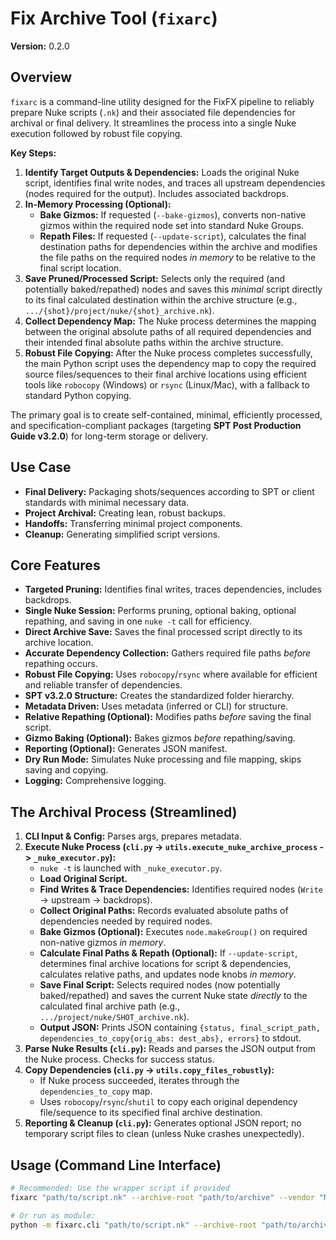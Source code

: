 # Fix Archive Tool (`fixarc`)

**Version:** 0.2.0

## Overview

`fixarc` is a command-line utility designed for the FixFX pipeline to reliably prepare Nuke scripts (`.nk`) and their associated file dependencies for archival or final delivery. It streamlines the process into a single Nuke execution followed by robust file copying.

**Key Steps:**

1.  **Identify Target Outputs & Dependencies:** Loads the original Nuke script, identifies final write nodes, and traces all upstream dependencies (nodes required for the output). Includes associated backdrops.
2.  **In-Memory Processing (Optional):**
    *   **Bake Gizmos:** If requested (`--bake-gizmos`), converts non-native gizmos within the required node set into standard Nuke Groups.
    *   **Repath Files:** If requested (`--update-script`), calculates the final destination paths for dependencies within the archive and modifies the file paths on the required nodes *in memory* to be relative to the final script location.
3.  **Save Pruned/Processed Script:** Selects only the required (and potentially baked/repathed) nodes and saves this *minimal* script directly to its final calculated destination within the archive structure (e.g., `.../{shot}/project/nuke/{shot}_archive.nk`).
4.  **Collect Dependency Map:** The Nuke process determines the mapping between the original absolute paths of all required dependencies and their intended final absolute paths within the archive structure.
5.  **Robust File Copying:** After the Nuke process completes successfully, the main Python script uses the dependency map to copy the required source files/sequences to their final archive locations using efficient tools like `robocopy` (Windows) or `rsync` (Linux/Mac), with a fallback to standard Python copying.

The primary goal is to create self-contained, minimal, efficiently processed, and specification-compliant packages (targeting **SPT Post Production Guide v3.2.0**) for long-term storage or delivery.

## Use Case

*   **Final Delivery:** Packaging shots/sequences according to SPT or client standards with minimal necessary data.
*   **Project Archival:** Creating lean, robust backups.
*   **Handoffs:** Transferring minimal project components.
*   **Cleanup:** Generating simplified script versions.

## Core Features

*   **Targeted Pruning:** Identifies final writes, traces dependencies, includes backdrops.
*   **Single Nuke Session:** Performs pruning, optional baking, optional repathing, and saving in one `nuke -t` call for efficiency.
*   **Direct Archive Save:** Saves the final processed script directly to its archive location.
*   **Accurate Dependency Collection:** Gathers required file paths *before* repathing occurs.
*   **Robust File Copying:** Uses `robocopy`/`rsync` where available for efficient and reliable transfer of dependencies.
*   **SPT v3.2.0 Structure:** Creates the standardized folder hierarchy.
*   **Metadata Driven:** Uses metadata (inferred or CLI) for structure.
*   **Relative Repathing (Optional):** Modifies paths *before* saving the final script.
*   **Gizmo Baking (Optional):** Bakes gizmos *before* repathing/saving.
*   **Reporting (Optional):** Generates JSON manifest.
*   **Dry Run Mode:** Simulates Nuke processing and file mapping, skips saving and copying.
*   **Logging:** Comprehensive logging.

## The Archival Process (Streamlined)

1.  **CLI Input & Config:** Parses args, prepares metadata.
2.  **Execute Nuke Process (`cli.py` -> `utils.execute_nuke_archive_process` -> `_nuke_executor.py`):**
    *   `nuke -t` is launched with `_nuke_executor.py`.
    *   **Load Original Script.**
    *   **Find Writes & Trace Dependencies:** Identifies required nodes (`Write` -> upstream -> backdrops).
    *   **Collect Original Paths:** Records evaluated absolute paths of dependencies needed by required nodes.
    *   **Bake Gizmos (Optional):** Executes `node.makeGroup()` on required non-native gizmos *in memory*.
    *   **Calculate Final Paths & Repath (Optional):** If `--update-script`, determines final archive locations for script & dependencies, calculates relative paths, and updates node knobs *in memory*.
    *   **Save Final Script:** Selects required nodes (now potentially baked/repathed) and saves the current Nuke state *directly* to the calculated final archive path (e.g., `.../project/nuke/SHOT_archive.nk`).
    *   **Output JSON:** Prints JSON containing `{status, final_script_path, dependencies_to_copy{orig_abs: dest_abs}, errors}` to stdout.
3.  **Parse Nuke Results (`cli.py`):** Reads and parses the JSON output from the Nuke process. Checks for success status.
4.  **Copy Dependencies (`cli.py` -> `utils.copy_files_robustly`):**
    *   If Nuke process succeeded, iterates through the `dependencies_to_copy` map.
    *   Uses `robocopy`/`rsync`/`shutil` to copy each original dependency file/sequence to its specified final archive destination.
5.  **Reporting & Cleanup (`cli.py`):** Generates optional JSON report; no temporary script files to clean (unless Nuke crashes unexpectedly).

## Usage (Command Line Interface)

```bash
# Recommended: Use the wrapper script if provided
fixarc "path/to/script.nk" --archive-root "path/to/archive" --vendor "MyVendor" [options]

# Or run as module:
python -m fixarc.cli "path/to/script.nk" --archive-root "path/to/archive" --vendor "MyVendor" [options]
